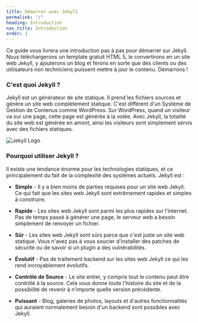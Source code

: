 ```yaml
---
title: Démarrer avec Jekyll
permalink: "/"
heading: Introduction
nav_title: Introduction
order: 1
---
```


Ce guide vous livrera une introduction pas à pas pour démarrer sur Jekyll. Nous téléchargerons un template gratuit  HTML 5, le convertirons en un site web Jekyll, y ajouterons un blog et ferons en sorte que des clients ou des utilisateurs non techniciens puissent mettre à jour le contenu. Démarrons !

### C'est quoi Jekyll ?

Jekyll est un générateur de site statique. Il prend les fichiers sources et génère un site web complètement statique. C'est différent d'un Système de Gestion de Contenus comme WordPress. Sur WordPress, quand un visiteur va sur une page, cette page est générée à la volée. Avec Jekyll, la totalité du site web est générée en amont, ainsi les visiteurs sont simplement servis avec des fichiers statiques.

![Jekyll Logo](/img/logo-2x.png)

### Pourquoi utiliser Jekyll ?

Il existe une tendance énorme pour les technologies statiques, et ce principalement du fait de la complexité des systèmes actuels. Jekyll est :

* **Simple** - Il y a bien moins de parties requises pour un site web Jekyll. Ce qui fait que les sites web Jekyll sont extrêmement rapides et simples à construire.

* **Rapide** - Les sites web Jekyll sont parmi les plus rapides sur l'internet. Pas de temps passé à générer une page, le serveur web a besoin simplement de renvoyer un fichier.

* **Sûr** - Les sites web Jekyll sont sûrs parce que c'est juste un site web statique. Vous n'avez pas à vous soucier d'installer des patches de sécurité ou de savoir si un plugin a des vulnérabilités.

* **Évolutif** - Pas de traitement backend sur les sites web Jekyll ce qui les rend incroyablement évolutifs.

* **Contrôle de Source** - Le site entier, y compris tout le contenu peut être contrôlé à la source. Cela vous donne toute l'histoire du site et de la possibilité de revenir à n'importe quelle version précédente.

* **Puissant** - Blog, galeries de photos, layouts et d'autres fonctionnalités qui auraient normalement besoin d'un backend sont possibles avec Jekyll.
